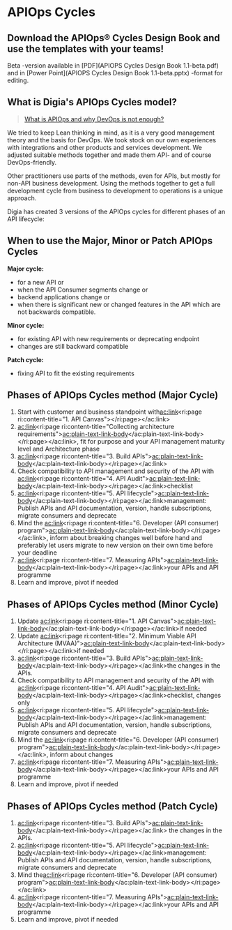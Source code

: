 # APIOps Cycles

## Download the APIOps® Cycles Design Book and use the templates with your teams!

Beta -version available in [PDF](APIOPS Cycles Design Book 1.1-beta.pdf) and in [Power Point](APIOPS Cycles Design Book 1.1-beta.pptx) -format for editing. 

## What is Digia's APIOps Cycles model?

> [<u>What is APIOps and why DevOps is not enough?</u>](http://what%20is%20apiops/)

We tried to keep Lean thinking in mind, as it is a very good management theory and the basis for DevOps. We took stock on our own experiences with integrations and other products and services development. We adjusted suitable methods together and made them API- and of course DevOps-friendly.

Other practitioners use parts of the methods, even for APIs, but mostly for non-API business development. Using the methods together to get a full development cycle from business to development to operations is a unique approach.

Digia has created 3 versions of the APIOps cycles for different phases of an API lifecycle:

## When to use the Major, Minor or Patch APIOps Cycles 

**Major cycle:**

*   for a new API or
*   when the API Consumer segments change or
*   backend applications change or
*   when there is significant new or changed features in the API which are not backwards compatible.

**Minor cycle:**

*   for existing API with new requirements or deprecating endpoint
*   changes are still backward compatible

**Patch cycle:**

*   fixing API to fit the existing requirements

## Phases of APIOps Cycles method (Major Cycle)

1.  Start with customer and business standpoint with<ac:link><ri:page ri:content-title="1\. API Canvas"></ri:page></ac:link>
2.  <ac:link><ri:page ri:content-title="Collecting architecture requirements"><ac:plain-text-link-body></ac:plain-text-link-body></ri:page></ac:link>, fit for purpose and your API management maturity level and Architecture phase
3.  <ac:link><ri:page ri:content-title="3\. Build APIs"><ac:plain-text-link-body></ac:plain-text-link-body></ri:page></ac:link>
4.  Check compatibility to API management and security of the API with <ac:link><ri:page ri:content-title="4\. API Audit"><ac:plain-text-link-body></ac:plain-text-link-body></ri:page></ac:link>checklist
5.  <ac:link><ri:page ri:content-title="5\. API lifecycle"><ac:plain-text-link-body></ac:plain-text-link-body></ri:page></ac:link>management: Publish APIs and API documentation, version, handle subscriptions, migrate consumers and deprecate
6.  Mind the <ac:link><ri:page ri:content-title="6\. Developer (API consumer) program"><ac:plain-text-link-body></ac:plain-text-link-body></ri:page></ac:link>, inform about breaking changes well before hand and preferably let users migrate to new version on their own time before your deadline
7.  <ac:link><ri:page ri:content-title="7\. Measuring APIs"><ac:plain-text-link-body></ac:plain-text-link-body></ri:page></ac:link>your APIs and API programme
8.  Learn and improve, pivot if needed

## Phases of APIOps Cycles method (Minor Cycle)

1.  Update <ac:link><ri:page ri:content-title="1\. API Canvas"><ac:plain-text-link-body></ac:plain-text-link-body></ri:page></ac:link>if needed
2.  Update <ac:link><ri:page ri:content-title="2\. Minimum Viable API Architecture (MVAA)"><ac:plain-text-link-body></ac:plain-text-link-body></ri:page></ac:link>if needed
3.  <ac:link><ri:page ri:content-title="3\. Build APIs"><ac:plain-text-link-body></ac:plain-text-link-body></ri:page></ac:link>the changes in the APIs.
4.  Check compatibility to API management and security of the API with <ac:link><ri:page ri:content-title="4\. API Audit"><ac:plain-text-link-body></ac:plain-text-link-body></ri:page></ac:link>checklist, changes only
5.  <ac:link><ri:page ri:content-title="5\. API lifecycle"><ac:plain-text-link-body></ac:plain-text-link-body></ri:page></ac:link>management: Publish APIs and API documentation, version, handle subscriptions, migrate consumers and deprecate
6.  Mind the <ac:link><ri:page ri:content-title="6\. Developer (API consumer) program"><ac:plain-text-link-body></ac:plain-text-link-body></ri:page></ac:link>, inform about changes
7.  <ac:link><ri:page ri:content-title="7\. Measuring APIs"><ac:plain-text-link-body></ac:plain-text-link-body></ri:page></ac:link>your APIs and API programme
8.  Learn and improve, pivot if needed

## Phases of APIOps Cycles method (Patch Cycle)

1.  <ac:link><ri:page ri:content-title="3\. Build APIs"><ac:plain-text-link-body></ac:plain-text-link-body></ri:page></ac:link> the changes in the APIs.
2.  <ac:link><ri:page ri:content-title="5\. API lifecycle"><ac:plain-text-link-body></ac:plain-text-link-body></ri:page></ac:link>management: Publish APIs and API documentation, version, handle subscriptions, migrate consumers and deprecate
3.  Mind the<ac:link><ri:page ri:content-title="6\. Developer (API consumer) program"><ac:plain-text-link-body></ac:plain-text-link-body></ri:page></ac:link>
4.  <ac:link><ri:page ri:content-title="7\. Measuring APIs"><ac:plain-text-link-body></ac:plain-text-link-body></ri:page></ac:link>your APIs and API programme
5.  Learn and improve, pivot if needed
